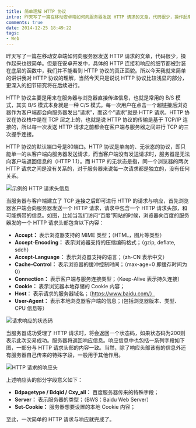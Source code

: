 ```yaml
---
title: 简单理解 HTTP 协议
intro: 昨天写了一篇在移动安卓端如何向服务器发送 HTTP 请求的文章，代码很少，操作起来也很简单。但是在安卓开发中，具体的 HTTP 连接和响应的细节都被封装在底层的函数中，我们并不能看到 HTTP 协议的真正面貌。所以今天我就来简单的讲讲我对 HTTP 协议的理解，当然今天只是说说 HTTP 协议比较浅显的部分，更深入的细节研究将在后续进行。
comments: true
date: 2014-12-25 18:49:22
tags:
- Web
---
```


昨天写了一篇在移动安卓端如何向服务器发送 HTTP 请求的文章，代码很少，操作起来也很简单。但是在安卓开发中，具体的 HTTP 连接和响应的细节都被封装在底层的函数中，我们并不能看到 HTTP 协议的真正面貌。所以今天我就来简单的讲讲我对 HTTP 协议的理解，当然今天只是说说 HTTP 协议比较浅显的部分，更深入的细节研究将在后续进行。

HTTP 协议主要是用来在服务器与浏览器直接传递信息，也就是常用的 B/S 模式，其实 B/S 模式本身就是一种 C/S 模式。每一次用户在点击一个超链接后浏览器作为客户端都会向服务器发出“请求”，而这个“请求”就是 HTTP 请求。HTTP 协议在协议栈中是在 TCP 层之上的，也就是说 HTTP 协议的传输是基于 TCP/IP 连接的，所以每一次发送 HTTP 请求之前都会在客户端与服务器之间进行 TCP 的三次握手连接。

HTTP 协议的默认端口号是80端口。HTTP 协议是单向的、无状态的协议，即只能单一的从客户端向服务器发送请求，而当客户端没有发送请求时，服务器是无法向客户端返回信息的（HTTP 1.1）。而 HTTP 的无状态是指，同一个浏览器的两次 HTTP 请求之间是没有关系的，对于服务器来说每一次请求都是独立的，没有任何关系。


![示例的 HTTP 请求头信息](0.png)

当服务器与客户端建立了 TCP 连接之后即可进行 HTTP 的请求与响应，首先浏览器客户端会向服务器发送一个 HTTP 请求，请求中包含一个 HTTP 请求头部，和可能携带的信息。如图，比如当我们访问“百度”网站的时候，浏览器向百度的服务器发的一个 HTTP 请求头部包含以下内容：

* **Accept：** 表示浏览器支持的 MIME 类型；（HTML，图片等类型）
* **Accept-Encoding：** 表示浏览器支持的压缩编码格式；（gzip, deflate, sdch）
* **Accept-Language：** 表示浏览器支持的语言；（zh-CN 表示中文）
* **Cache-Control：** 表示浏览器的缓冲控制时间；（max-age=0 即缓存时间为0）
* **Connection：** 表示客户端与服务连接类型；（Keep-Alive 表示持久连接）
* **Cookie：** 表示浏览器本地存储的 Cookie 内容；
* **Host：** 表示请求的服务器域名；（https://www.baidu.com/）
* **User-Agent：** 表示本地浏览器客户端的信息；(包括浏览器版本、类型、CPU 信息等）


![请求响应的状态码](1.png)

当服务器成功受理了 HTTP 请求时，将会返回一个状态码，如果状态码为200则表示此次交易成功。服务器将返回响应信息。响应信息中也包括一系列字段如下图，一部分与 HTTP 请求头部的内容一致。当然，除了响应头部该有的信息外还有服务器自己传来的特殊字段，一般用于其他作用。

![HTTP 请求的响应头](2.png)

上述响应头的部分字段意义如下：

* **Bdpagetype / Bdqid / Cxy_all：** 百度服务器传来的特殊字段；
* **Server：** 表示服务器的类型；（BWS：Baidu Web Server）
* **Set-Cookie：** 服务器想要设置的本地 Cookie 内容；

至此，一次简单的 HTTP 请求与响应就完成了。
